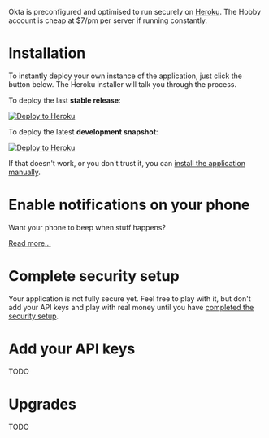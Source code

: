 Okta is preconfigured and optimised to run securely on [Heroku](https://www.heroku.com/). The Hobby account is cheap at \$7/pm per server if running constantly.

# Installation

To instantly deploy your own instance of the application, just click the button below. The Heroku installer will talk you through the process.

To deploy the last **stable release**:

[![Deploy to Heroku](https://www.herokucdn.com/deploy/button.svg)](https://heroku.com/deploy?template=https://github.com/gruelbox/orko/tree/stable)

To deploy the latest **development snapshot**:

[![Deploy to Heroku](https://www.herokucdn.com/deploy/button.svg)](https://heroku.com/deploy?template=https://github.com/badgerwithagun/orko)

If that doesn't work, or you don't trust it, you can [install the application manually](Manual-installation-on-Heroku).

# Enable notifications on your phone

Want your phone to beep when stuff happens?

[Read more...](Telegram-Notifications)

# Complete security setup

Your application is not fully secure yet.  Feel free to play with it, but don't add your API keys and play with real money until you have [completed the security setup](Enable-two-factor-authentication).

# Add your API keys

TODO

# Upgrades

TODO
